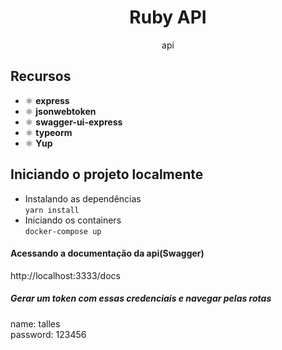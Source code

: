 <h1 align="center">
Ruby API
</h1>

<p align="center">api</p>

## Recursos
- ⚛️ **express**
- ⚛️ **jsonwebtoken**
- ⚛️ **swagger-ui-express**
- ⚛️ **typeorm**
- ⚛️ **Yup**
## Iniciando o projeto localmente
- Instalando as dependências <br>
`yarn install` <br>
- Iniciando os containers <br>
`docker-compose up` <br>

#### Acessando a documentação da api(Swagger)
http://localhost:3333/docs

##### Gerar um token com essas credenciais e navegar pelas rotas
name: talles <br>
password: 123456
